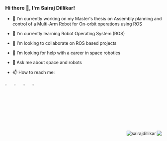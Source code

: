 ### Hi there 👋, I'm Sairaj Dillikar!

- 🔭 I’m currently working on my Master's thesis on Assembly planning and control of a Multi-Arm Robot for On-orbit operations using ROS
- 🌱 I’m currently learning Robot Operating System (ROS)
- 👯 I’m looking to collaborate on ROS based projects
- 🤔 I’m looking for help with a career in space robotics
- 💬 Ask me about space and robots

-  📫 How to reach me:

  [<img src="https://img.icons8.com/color/48/000000/twitter.png" width="3.5%"/>](https://twitter.com/SairajDillikar)  &nbsp; [<img src="https://img.icons8.com/color/48/000000/linkedin.png" width="3.5%"/>](https://www.linkedin.com/in/sairaj-dillikar/) &nbsp; [<img src="https://img.icons8.com/fluent/48/000000/instagram-new.png" width="3.5%"/>](https://www.instagram.com/sairaj.dillikar/)  &nbsp; <a href="mailto:sairajdillikar@gmail.com"> <img src="https://img.icons8.com/fluent/48/000000/gmail.png" width="3.5%"/>

<img align="right" src="https://github-readme-stats.vercel.app/api/top-langs/?username=sairajdillikar&theme=radical&layout=compact&size_weight=0.5&count_weight=0.5"/> </p>

<img align="right" src="https://komarev.com/ghpvc/?username=sairajdillikar&label=Profile%20views&color=0e75b6&style=flat" alt="sairajdillikar" /> 
